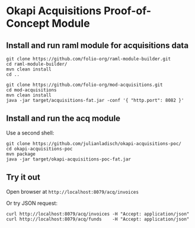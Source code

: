 # Okapi Acquisitions Proof-of-Concept Module

## Install and run raml module for acquisitions data 

```
git clone https://github.com/folio-org/raml-module-builder.git
cd raml-module-builder/
mvn clean install 
cd ..

git clone https://github.com/folio-org/mod-acquisitions.git
cd mod-acquisitions
mvn clean install
java -jar target/acquisitions-fat.jar -conf '{ "http.port": 8082 }'
```

## Install and run the acq module

Use a second shell:

```
git clone https://github.com/julianladisch/okapi-acquisitions-poc/
cd okapi-acquisitions-poc
mvn package
java -jar target/okapi-acquisitions-poc-fat.jar
```

## Try it out
Open browser at `http://localhost:8079/acq/invoices`

Or try JSON request:
```
curl http://localhost:8079/acq/invoices -H "Accept: application/json"
curl http://localhost:8079/acq/funds    -H "Accept: application/json"
```
